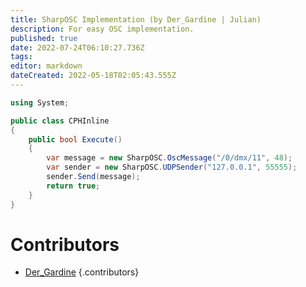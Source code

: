 ```yaml
---
title: SharpOSC Implementation (by Der_Gardine | Julian)
description: For easy OSC implementation.
published: true
date: 2022-07-24T06:10:27.736Z
tags: 
editor: markdown
dateCreated: 2022-05-18T02:05:43.555Z
---
```


```cs
using System;

public class CPHInline
{
	public bool Execute()
	{
		var message = new SharpOSC.OscMessage("/0/dmx/11", 48);
		var sender = new SharpOSC.UDPSender("127.0.0.1", 55555);
		sender.Send(message);
		return true;
	}
}
```

# Contributors

 - [<i class="mdi mdi-twitch"></i> Der_Gardine](https://www.twitch.tv/Der_Gardine)
 {.contributors}